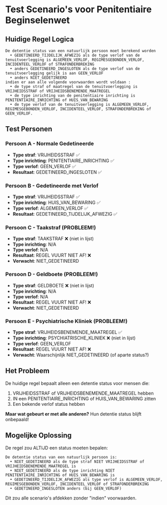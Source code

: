 # Test Scenario's voor Penitentiaire Beginselenwet

## Huidige Regel Logica
```
De detentie status van een natuurlijk persoon moet berekend worden 
  • GEDETINEERD_TIJDELIJK_AFWEZIG als de type verlof van de tenuitvoerlegging is ALGEMEEN_VERLOF, REGIMESGEBONDEN_VERLOF, INCIDENTEEL_VERLOF of STRAFONDERBREKING
  • anders GEDETINEERD_INGESLOTEN als de type verlof van de tenuitvoerlegging gelijk is aan GEEN_VERLOF
  • anders NIET_GEDETINEERD
indien er aan alle volgende voorwaarden wordt voldaan :
  • de type straf of maatregel van de tenuitvoerlegging is VRIJHEIDSSTRAF of VRIJHEIDSBENEMENDE_MAATREGEL
  • de type inrichting van de penitentiaire inrichting is PENITENTIAIRE_INRICHTING of HUIS_VAN_BEWARING
  • de type verlof van de tenuitvoerlegging is ALGEMEEN_VERLOF, REGIMESGEBONDEN_VERLOF, INCIDENTEEL_VERLOF, STRAFONDERBREKING of GEEN_VERLOF.
```

## Test Personen

### Persoon A - Normale Gedetineerde
- **Type straf**: VRIJHEIDSSTRAF ✅
- **Type inrichting**: PENITENTIAIRE_INRICHTING ✅ 
- **Type verlof**: GEEN_VERLOF ✅
- **Resultaat**: GEDETINEERD_INGESLOTEN ✅

### Persoon B - Gedetineerde met Verlof
- **Type straf**: VRIJHEIDSSTRAF ✅
- **Type inrichting**: HUIS_VAN_BEWARING ✅
- **Type verlof**: ALGEMEEN_VERLOF ✅
- **Resultaat**: GEDETINEERD_TIJDELIJK_AFWEZIG ✅

### Persoon C - Taakstraf (PROBLEEM!)
- **Type straf**: TAAKSTRAF ❌ (niet in lijst)
- **Type inrichting**: N/A
- **Type verlof**: N/A
- **Resultaat**: REGEL VUURT NIET AF! ❌
- **Verwacht**: NIET_GEDETINEERD

### Persoon D - Geldboete (PROBLEEM!)
- **Type straf**: GELDBOETE ❌ (niet in lijst)
- **Type inrichting**: N/A
- **Type verlof**: N/A
- **Resultaat**: REGEL VUURT NIET AF! ❌
- **Verwacht**: NIET_GEDETINEERD

### Persoon E - Psychiatrische Kliniek (PROBLEEM!)
- **Type straf**: VRIJHEIDSBENEMENDE_MAATREGEL ✅
- **Type inrichting**: PSYCHIATRISCHE_KLINIEK ❌ (niet in lijst)
- **Type verlof**: GEEN_VERLOF
- **Resultaat**: REGEL VUURT NIET AF! ❌
- **Verwacht**: Waarschijnlijk NIET_GEDETINEERD (of aparte status?)

## Het Probleem

De huidige regel bepaalt alleen een detentie status voor mensen die:
1. VRIJHEIDSSTRAF of VRIJHEIDSBENEMENDE_MAATREGEL hebben
2. IN een PENITENTIAIRE_INRICHTING of HUIS_VAN_BEWARING zitten
3. Een bekende verlof status hebben

**Maar wat gebeurt er met alle anderen?** Hun detentie status blijft onbepaald!

## Mogelijke Oplossing

De regel zou ALTIJD een status moeten bepalen:

```
De detentie status van een natuurlijk persoon is:
  • NIET_GEDETINEERD als de type straf NIET VRIJHEIDSSTRAF of VRIJHEIDSBENEMENDE_MAATREGEL is
  • NIET_GEDETINEERD als de type inrichting NIET PENITENTIAIRE_INRICHTING of HUIS_VAN_BEWARING is  
  • GEDETINEERD_TIJDELIJK_AFWEZIG als type verlof is ALGEMEEN_VERLOF, REGIMESGEBONDEN_VERLOF, INCIDENTEEL_VERLOF of STRAFONDERBREKING
  • GEDETINEERD_INGESLOTEN anders (bij GEEN_VERLOF)
```

Dit zou alle scenario's afdekken zonder "indien" voorwaarden.